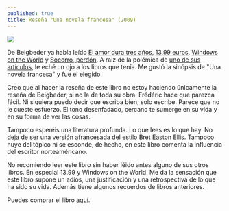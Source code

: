 ```yaml
---
published: true
title: Reseña "Una novela francesa" (2009)
---
```

![](http://i.imgur.com/ACjM00R.jpg)

De Beigbeder ya había leído [El amor dura tres años](https://www.amazon.es//dp/8433977873/), [13,99 euros](https://www.amazon.es/dp/843397792X/), [Windows on the World](https://www.amazon.es/dp/8433972642/) y [Socorro, perdón](https://www.amazon.es/dp/8433973711/). A raiz de la polémica de [uno de sus artículos](http://us2.campaign-archive2.com/?u=374c664073e1a1fa3deca53b4&id=b32313a722&e=9509ebed37), le eché un ojo a los libros que tenía. Me gustó la sinópsis de "Una novela francesa" y fue el elegido.

Creo que al hacer la reseña de este libro no estoy haciendo únicamente la reseña de Beigbeder, si no la de toda su obra. Frédéric hace que parezca fácil. Ni siquiera puedo decir que escriba bien, solo escribe. Parece que no le cueste esfuerzo. El tono desenfadado, cercano te sumerge en su vida y en su forma de ver las cosas.

Tampoco esperéis una literatura profunda. Lo que lees es lo que hay. No deja de ser una versión afrancesada del estilo Bret Easton Ellis. Tampoco huye del tópico ni se esconde, de hecho, en este libro comenta la influencia del escritor norteaméricano.

No recomiendo leer este libro sin haber léido antes alguno de sus otros libros. En especial 13.99 y Windows on the World. Me da la sensación que este libro supone un adiós, una justificación y una retrospectiva de lo que ha sido su vida. Además tiene algunos recuerdos de libros anteriores.

Puedes comprar el libro [aquí](http://amazon.es/dp/8433975692).

